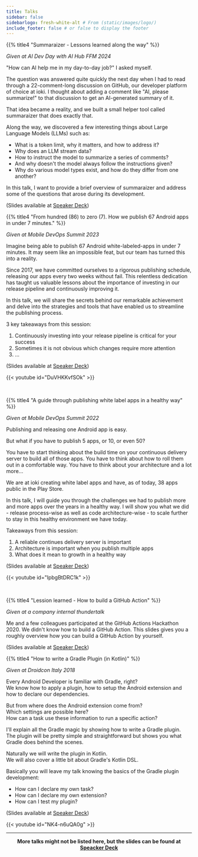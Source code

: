 ```yaml
---
title: Talks
sidebar: false
sidebarlogo: fresh-white-alt # From (static/images/logo/)
include_footer: false # or false to display the footer
---
```


{{% title4 "Summaraizer - Lessons learned along the way" %}}

*Given at AI Dev Day with AI Hub FFM 2024*

"How can AI help me in my day-to-day job?" I asked myself.

The question was answered quite quickly the next day when I had to read through a 22-comment-long discussion on GitHub, our developer platform of choice at ioki. I thought about adding a comment like "AI, please summarize!" to that discussion to get an AI-generated summary of it.

That idea became a reality, and we built a small helper tool called summaraizer that does exactly that.

Along the way, we discovered a few interesting things about Large Language Models (LLMs) such as:
* What is a token limit, why it matters, and how to address it?
* Why does an LLM stream data?
* How to instruct the model to summarize a series of comments?
* And why doesn't the model always follow the instructions given?
* Why do various model types exist, and how do they differ from one another?

In this talk, I want to provide a brief overview of summaraizer and address some of the questions that arose during its development.

(Slides available at [Speaker Deck](https://speakerdeck.com/stefma/summaraizer-lessons-learned-along-the-way))

{{% title4 "From hundred (86) to zero (7). How we publish 67 Android apps in under 7 minutes." %}}

*Given at Mobile DevOps Summit 2023*

Imagine being able to publish 67 Android white-labeled-apps in under 7 minutes. It may seem like an impossible feat, but our team has turned this into a reality.

Since 2017, we have committed ourselves to a rigorous publishing schedule, releasing our apps every two weeks without fail. This relentless dedication has taught us valuable lessons about the importance of investing in our release pipeline and continuously improving it.

In this talk, we will share the secrets behind our remarkable achievement and delve into the strategies and tools that have enabled us to streamline the publishing process.

3 key takeaways from this session: 
1. Continuously investing into your release pipeline is critical for your success
2. Sometimes it is not obvious which changes require more attention
3. ...

(Slides available at [Speaker Deck](https://speakerdeck.com/stefma/from-hundred-86-to-zero-7-how-we-publish-67-android-apps-in-under-7-minutes))

{{< youtube id="DuVHKKvfSOk" >}}

</br>

{{% title4 "A guide through publishing white label apps in a healthy way" %}}

*Given at Mobile DevOps Summit 2022*

Publishing and releasing one Android app is easy.

But what if you have to publish 5 apps, or 10, or even 50?

You have to start thinking about the build time on your continuous delivery server to build all of those apps. You have to think about how to roll them out in a comfortable way. You have to think about your architecture and a lot more...

We are at ioki creating white label apps and have, as of today, 38 apps public in the Play Store.

In this talk, I will guide you through the challenges we had to publish more and more apps over the years in a healthy way. I will show you what we did - release process-wise as well as code architecture-wise - to scale further to stay in this healthy environment we have today.

Takeaways from this session:
1. A reliable continues delivery server is important
2. Architecture is important when you publish multiple apps
3. What does it mean to growth in a healthy way

(Slides available at [Speaker Deck](https://speakerdeck.com/stefma/a-guide-through-publishing-white-label-apps-in-a-healthy-way))

{{< youtube id="IpbgBtDRC1k" >}}

</br>

{{% title4 "Lession learned - How to build a GitHub Action" %}}

*Given at a company internal thundertalk*

Me and a few colleagues participated at the GitHub Actions Hackathon 2020.
We didn't know how to build a GitHub Action.
This slides gives you a roughly overview how you can build a GitHub Action by yourself.

(Slides available at [Speaker Deck](https://speakerdeck.com/stefma/lession-learned-how-to-build-a-github-action))

{{% title4 "How to write a Gradle Plugin (in Kotlin)" %}}

*Given at Droidcon Italy 2018*

Every Android Developer is familiar with Gradle, right?</br>
We know how to apply a plugin, how to setup the Android extension and how to declare our dependencies.

But from where does the Android extension come from?</br>
Which settings are possible here?</br>
How can a task use these information to run a specific action?

I'll explain all the Gradle magic by showing how to write a Gradle plugin.</br>
The plugin will be pretty simple and straightforward but shows you what Gradle does behind the scenes.

Naturally we will write the plugin in Kotlin.</br>
We will also cover a little bit about Gradle's Kotlin DSL.

Basically you will leave my talk knowing the basics of the Gradle plugin development:
* How can I declare my own task?
* How can I declare my own extension?
* How can I test my plugin?

(Slides available at [Speaker Deck](https://speakerdeck.com/stefma/how-to-write-gradle-plugins-in-kotlin))

{{< youtube id="NK4-n6uQA0g" >}}

<hr>

<p align="center">
<b>More talks might not be listed here, but the slides can be found at <a href="https://speakerdeck.com/stefma/">Speacker Deck</a><b/>
</p>
